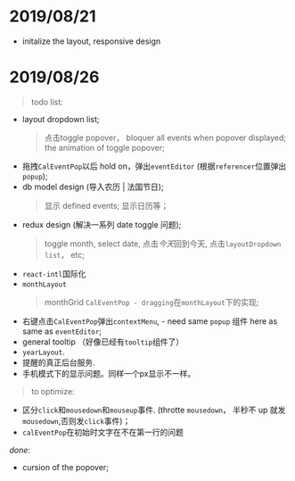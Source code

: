 # 2019/08/21

-   initalize the layout, responsive design

# 2019/08/26

> todo list:
-   layout dropdown list;
      > 点击toggle popover，
      > bloquer all events when popover displayed;
      > the animation of toggle popover;
-   拖拽`CalEventPop`以后 hold on，弹出`eventEditor` (根据`referencer`位置弹出`popup`);
-   db model design (导入农历 | 法国节日);
      > 显示 defined events;
      > 显示日历等；
-   redux design (解决一系列 date toggle 问题);
    > toggle month, select date, 点击*今天*回到今天, 点击`layoutDropdown list`， etc;
-   `react-intl`国际化
-   `monthLayout`
      > monthGrid
      > `CalEventPop - dragging`在`monthLayout`下的实现;
-   右键点击`CalEventPop`弹出`contextMenu`, - need same `popup` 组件 here as same as `eventEditor`;
-   general tooltip （好像已经有`tooltip`组件了）
-   `yearLayout`.
-   提醒的真正后台服务.
-   手机模式下的显示问题。同样一个px显示不一样。

> to optimize:
- 区分`click`和`mousedown`和`mouseup`事件. (throtte `mousedown`， 半秒不 up 就发`mousedown`,否则发`click`事件)；
- `calEventPop`在初始时文字在不在第一行的问题

*done*:
 - cursion of the popover;